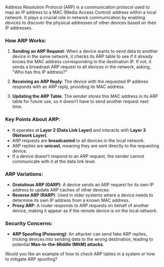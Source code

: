Address Resolution Protocol (ARP) is a communication protocol used to map an IP address to a MAC (Media Access Control) address within a local network. It plays a crucial role in network communication by enabling devices to discover the physical addresses of other devices based on their IP addresses.

### How ARP Works:

1. **Sending an ARP Request**: When a device wants to send data to another device in the same network, it checks its ARP table to see if it already knows the MAC address corresponding to the destination IP. If not, it sends a broadcast ARP request to all devices in the network, asking, "Who has this IP address?"
    
2. **Receiving an ARP Reply**: The device with the requested IP address responds with an ARP reply, providing its MAC address.
    
3. **Updating the ARP Table**: The sender stores this MAC address in its ARP table for future use, so it doesn’t have to send another request next time.
    

### Key Points About ARP:

- It operates at **Layer 2 (Data Link Layer)** and interacts with **Layer 3 (Network Layer)**.
- ARP requests are **broadcasted** to all devices in the local network.
- ARP replies are **unicast**, meaning they are sent directly to the requesting device.
- If a device doesn’t respond to an ARP request, the sender cannot communicate with it at the data link level.

### ARP Variations:

- **Gratuitous ARP (GARP)**: A device sends an ARP request for its own IP address to update ARP caches of other devices.
- **Reverse ARP (RARP)**: Used in older systems where a device needs to determine its own IP address from a known MAC address.
- **Proxy ARP**: A router responds to ARP requests on behalf of another device, making it appear as if the remote device is on the local network.

### Security Concerns:

- **ARP Spoofing (Poisoning)**: An attacker can send fake ARP replies, tricking devices into sending data to the wrong destination, leading to potential **Man-in-the-Middle (MitM) attacks**.

Would you like an example of how to check ARP tables in a system or how to mitigate ARP spoofing?
